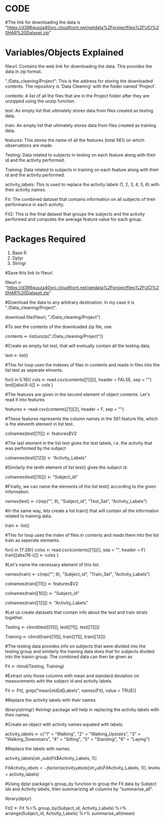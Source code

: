 # CODE
#The link for downloading the data is "https://d396qusza40orc.cloudfront.net/getdata%2Fprojectfiles%2FUCI%20HAR%20Dataset.zip"

# Variables/Objects Explained
fileurl: Contains the web link for downloading the data. This provides the data in zip format. 

"./Data_cleaning/Project": This is the address for storing the downloaded contents. The repository is 'Data Cleaning' with the folder named 'Project'.

contents: A list of all the files that are in the Project folder after they are unzipped using the unzip function.

test: An empty list that ultimately stores data from files created as testing data.

train: An empty list that ultimately stores data from files created as training data.

features: This stores the name of all the features (total 561) on which observations are made.

Testing: Data related to subjects in testing on each feature along with their id and the activity performed.

Training: Data related to subjects in training on each feature along with their id and the activity performed.

activity_labels: This is used to replace the activity labels (1, 2, 3, 4, 5, 6) with their activity names.

Fit: The combined dataset that contains information on all subjects of their performance in each activity.

Fit2: This is the final dataset that groups the subjects and the activity performed and computes the average feature value for each group.

# Packages Required
1. Base R
2. Dplyr
3. Stringr

#Save this link to fileurl.

fileurl <- "https://d396qusza40orc.cloudfront.net/getdata%2Fprojectfiles%2FUCI%20HAR%20Dataset.zip"

#Download the data to any arbitrary destination. In my case it is "./Data_cleaning/Project".

download.file(fileurl, "./Data_cleaning/Project")

#To see the contents of the downloaded zip file, use

contents <- list(unzip("./Data_cleaning/Project"))

#Create an empty list test, that will evetually contain all the testing data.

test <- list()

#This for loop uses the indexes of files in contents and reads in files into the list test as seperate elments.

for(i in 5:16){
  cols <- read.csv(contents[[1]][i], header = FALSE, sep = "")
  test[[abs(4-i)]] <- cols
}

#The features are given in the second element of object contents. Let's read it into features

features <- read.csv(contents[[1]][2], header = F, sep = "")

#These features represents the column names in the 561 feature file, which is the eleventh element in list test.

colnames(test[[11]]) <- features$V2

#The last element in the list  test gives the test labels, i.e. the activity that was performed by the subject

colnames(test[[12]]) <- "Activity_Labels"

#Similarly the tenth element of list test() gives the subject id.

colnames(test[[10]]) <- "Subject_id"

#Finally, we can name the elements of the list test() according to the given information.

names(test) <- c(rep("", 9), "Subject_id", "Test_Set", "Activity_Labels")

#In the same way, lets create a list train() that will contain all the information related to training data.

train <- list()

#This for loop uses the index of files in contents and reads them into the list train as seperate elements.

for(i in 17:28){
colss <- read.csv(contents[[1]][i], sep = "", header = F)
  train[[abs(16-i)]] <- colss
}

#Let's name the necessary element of this list.

names(train) <- c(rep("", 9), "Subject_id", "Train_Set", "Activity_Labels")

colnames(train[[11]]) <- features$V2

colnames(train[[10]]) <- "Subject_id"

colnames(train[[12]]) <- "Activity_Labels"

#Let us create datasets that contain info about the test and train strats together.

Testing <- cbind(test[[10]], test[[11]], test[[12]])

Training <- cbind(train[[10]], train[[11]], train[[12]])

#The testing data provides info on subjects that were divided into the testing group and similarly the training data does that for subjects divided into the trainin 
group. The combined data can then be given as

Fit <- rbind(Testing, Training)

#Extract only those columns with mean and standard deviation on measurements with the subject id and activity labels.

Fit <- Fit[, grep("mean|std|id|Labels", names(Fit), value = TRUE)]

#Replace the activity labels with their names.

library(stringr)
#stringr package will help in replacing the activity labels with their names.

#Create an object with activity names equated with labels.

activity_labels <- c("1" = "Walking", "2" = "Walking_Upstairs", "3" = "Walking_Downstairs", "4" = "Sitting", "5" = "Standing", "6" = "Laying")

#Replace the labels with names.

activity_labels[str_sub(Fit$Activity_Labels, 1)]

Fit$Activity_Labels <- factor(activity_labels[str_sub(Fit$Activity_Labels, 1)], levels = activity_labels)

#Using dplyr package's group_by function to group the Fit data by Subject ids and Activity labels, then summarizing all columns by "summarise_all".

library(dplyr)

Fit2 <- Fit %>% group_by(Subject_id, Activity_Labels) %>% arrange(Subject_id, Activity_Labels) %>% summarise_all(mean)
